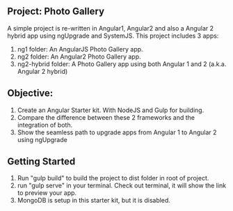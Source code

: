 ## Project: Photo Gallery

A simple project is re-written in Angular1, Angular2 and also a Angular 2 hybrid app using ngUpgrade and SystemJS. This project includes 3 apps: 

1. ng1 folder: An AngularJS Photo Gallery app.
2. ng2 folder: An Angular2 Photo Gallery app.
3. ng2-hybrid folder: A Photo Gallery app using both Angular 1 and 2 (a.k.a. Angular 2 hybrid)


## Objective:

1. Create an Angular Starter kit. With NodeJS and Gulp for building.
2. Compare the difference between these 2 frameworks and the integration of both.
3. Show the seamless path to upgrade apps from Angular 1 to Angular 2 using ngUpgrade


## Getting Started

1. Run "gulp build" to build the project to dist folder in root of project.
2. run "gulp serve" in your terminal. Check out terminal, it will show the link to preview your app.
3. MongoDB is setup in this starter kit, but it is disabled.